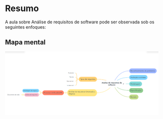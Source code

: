# Resumo

A aula sobre Análise de requisitos de software pode ser observada sob os seguintes enfoques:

## Mapa mental

![Mapa mental da aula](../../../../../images/engenharia_de_software/engenharia2_2.png)